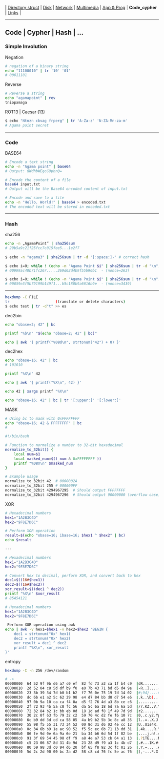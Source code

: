 | [Directory struct](https://github.com/octopusengine/linux/blob/master/directory_struct.md) | [Disk](https://github.com/octopusengine/linux/blob/master/disk.md) | [Network](https://github.com/octopusengine/linux/blob/master/network.md) | [Multimedia](https://github.com/octopusengine/linux/blob/master/multimedia.md) | [App & Prog](https://github.com/octopusengine/linux/blob/master/app_prg.md) | **Code_cypher** | [Links](https://github.com/octopusengine/linux/blob/master/links.md) |

---

## Code | Cypher | Hash | ...

### Simple Involution

Negation
```bash
# negation of a binary string
echo "11100010" | tr '10' '01'
# 00011101
```

Reverse
```bash
# Reverse a string
echo "agamapoint" | rev
tniopamaga
```

ROT13 | Caesar (13)
```bash
$ echo "Ntnzn cbvag frperg" | tr 'A-Za-z' 'N-ZA-Mn-za-m'
# Agama point secret
```

---

### Code

BASE64
```bash
# Encode a text string
echo -n "Agama point" | base64
# Output: QWdhbWEgcG9pbnQ=

# Encode the content of a file
base64 input.txt
# Output will be the Base64 encoded content of input.txt

# Encode and save to a file
echo -n "Hello, World!" | base64 > encoded.txt
# The encoded text will be stored in encoded.txt
```

---

### Hash

sha256
```bash
echo -n „AgamaPoint“ | sha256sum
# 29b5a9c21f25fcc7c015fee5...1e2f7
 
$ echo -n "agama3" | sha256sum | tr -d "[:space:]-" # correct hash

$ echo i=0; while ! (echo -n "Agama Point $i" | sha256sum | tr -d "\n"; echo " (nonce=$i)")|grep -E "^00"; do let i++; done
# 00999ac48b71fc267.....269d62d4b9f55b90b1  - (nonce=263)

$ echo i=0; while ! (echo -n "Agama Point $i" | sha256sum | tr -d "\n"; echo " (nonce=$i)")|grep -E "^000"; do let i++; done
# 00059e3f5b79199b149f1...b5c180b9a6616b9e  - (nonce=3439)
```

---

```bash
hexdump -C FILE
tr                     (translate or delete characters)
$ echo test | tr -d"t" >> es
```

dec2bin
```bash
echo "obase=2; 42" | bc

printf "%b\n" "$(echo "obase=2; 42" | bc)"

echo | awk '{ printf("%08d\n", strtonum("42") + 0) }'
```

dec2hex
```bash
echo "obase=16; 42" | bc
# 101010

printf "%X\n" 42

echo | awk '{ printf("%X\n", 42) }'

echo 42 | xargs printf "%X\n"

echo "obase=16; 42" | bc | tr '[:upper:]' '[:lower:]'
```

MASK
```bash
# Using bc to mask with 0xFFFFFFFF
echo "obase=16; 42 & FFFFFFFF" | bc
# 
```

```bash
#!/bin/bash

# Function to normalize a number to 32-bit hexadecimal
normalize_to_32bit() {
    local num=$1
    local masked_num=$(( num & 0xFFFFFFFF ))
    printf "%08X\n" $masked_num
}

# Example usage
normalize_to_32bit 42  # 0000002A
normalize_to_32bit 255 # 000000FF
normalize_to_32bit 4294967295  # Should output FFFFFFFF
normalize_to_32bit 4294967296  # Should output 00000000 (overflow case)
```

XOR
```bash
# Hexadecimal numbers
hex1="1A2B3C4D"
hex2="9F8E7D6C"

# Perform XOR operation
result=$(echo "obase=16; ibase=16; $hex1 ^ $hex2" | bc)
echo $result

---

# Hexadecimal numbers
hex1="1A2B3C4D"
hex2="9F8E7D6C"

# Convert hex to decimal, perform XOR, and convert back to hex
dec1=$((16#$hex1))
dec2=$((16#$hex2))
xor_result=$((dec1 ^ dec2))
printf "%X\n" $xor_result
# 85A54121

# Hexadecimal numbers
hex1="1A2B3C4D"
hex2="9F8E7D6C"

 Perform XOR operation using awk
echo | awk -v hex1=$hex1 -v hex2=$hex2 'BEGIN {
    dec1 = strtonum("0x" hex1)
    dec2 = strtonum("0x" hex2)
    xor_result = dec1 ^ dec2
    printf "%X\n", xor_result
}'
```

entropy
```bash
hexdump -C -n 256 /dev/random

# ->
00000000  64 52 9f 9b d6 a7 c0 ef  82 fd 73 a2 ca 1f b4 c9  |dR........s.....|
00000010  2d 52 04 c8 5d df b9 f0  e0 7b 43 71 bd d5 d4 9e  |-R..]....{Cq....|
00000020  23 3b 39 34 7d b0 b1 b2  f7 76 0e 75 19 7d 14 02  |#;94}....v.u.}..|
00000030  dc 6b e1 a2 5c 62 29 98  e4 d7 84 bb d8 d7 54 e6  |.k..\b).......T.|
00000040  97 0b 9a 10 ca ca f4 0a  d5 f2 76 4d a3 8b ce c6  |..........vM....|
00000050  2f 72 93 4b 5a c8 fc 56  da 5c 6a 18 6d 7a 6a 5d  |/r.KZ..V.\j.mzj]|
00000060  72 32 84 b2 1c bb eb 0d  18 1d ad f8 1f 49 7d 9d  |r2...........I}.|
00000070  30 2c 0f 63 fb 79 32 c2  59 70 4c d2 fe f6 10 7c  |0,.c.y2.YpL....||
00000080  6c b9 dd 3d cd ca 58 05  4a b9 b2 5b 3c 8c a8 35  |l..=..X.J..[<..5|
00000090  55 98 f5 55 31 73 34 52  00 8d 31 d6 02 4e cc 12  |U..U1s4R..1..N..|
000000a0  0c 34 6b b9 1e ac 90 52  f5 5c ec 6b 71 13 dd 31  |.4k....R.\.kq..1|
000000b0  86 fe 9d 0e 6a 9a 6e 21  ba 34 b6 6d 54 1f 82 be  |....j.n!.4.mT...|
000000c0  91 3f 69 54 45 98 df f9  a8 4e a7 53 cb 64 a1 13  |.?iTE....N.S.d..|
000000d0  c5 23 06 87 8d 31 4b 9d  23 28 d9 f9 a3 1c 4b d7  |.#...1K.#(....K.|
000000e0  80 59 98 3d c0 94 d6 20  bf 65 f8 92 3c fc 01 26  |.Y.=... .e..<..&|
000000f0  5d 2c 2d 90 00 bc 2a d2  58 c8 cd 76 fc 5e ac 76  |],-...*.X..v.^.v|
```







